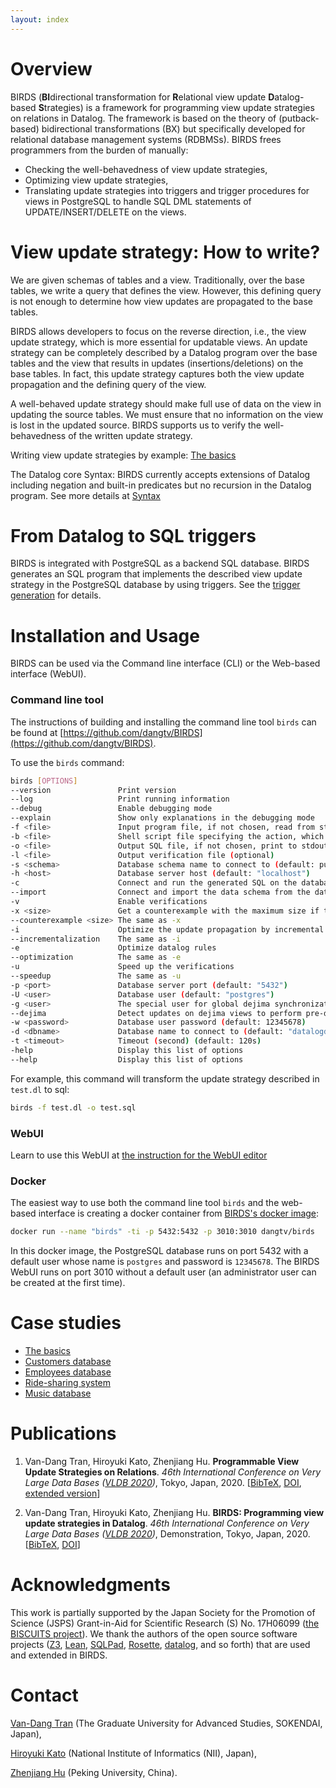 ```yaml
---
layout: index
---
```


# Overview

BIRDS (**BI**directional transformation for **R**elational view update **D**atalog-based **S**trategies) is a framework for programming view update strategies on relations in Datalog. 
The framework is based on the theory of (putback-based) bidirectional transformations (BX) but specifically developed for relational database management systems (RDBMSs).
BIRDS frees programmers from the burden of manually:

* Checking the well-behavedness of view update strategies,
* Optimizing view update strategies,
* Translating update strategies into triggers and trigger procedures for views in PostgreSQL to handle SQL DML statements of UPDATE/INSERT/DELETE on the views. 

# View update strategy: How to write?
We are given schemas of tables and a view. Traditionally, over the base tables, we write a query that defines the view. However, this defining query is not enough to determine how view updates are propagated to the base tables.

BIRDS allows developers to focus on the reverse direction, i.e., the view update strategy, which is more essential for updatable views. An update strategy can be completely described by a Datalog program over the base tables and the view that results in updates (insertions/deletions) on the base tables. In fact, this update strategy captures both the view update propagation and the defining query of the view. 

A well-behaved update strategy should make full use of data on the view in updating the source tables. We must ensure that no information on the view is lost in the updated source. BIRDS supports us to verify the well-behavedness of the written update strategy.

Writing view update strategies by example: [The basics](basic-tutorial.html)

The Datalog core Syntax: BIRDS currently accepts extensions of Datalog including negation and built-in predicates but no recursion in the Datalog program. See more details at [Syntax](syntax.html)

# From Datalog to SQL triggers

BIRDS is integrated with PostgreSQL as a backend SQL database. BIRDS generates an SQL program that implements the described view update strategy in the PostgreSQL database by using triggers.
See the [trigger generation](triggers.html) for details.

# Installation and Usage

BIRDS can be used via the Command line interface (CLI) or the Web-based interface (WebUI).

### Command line tool

The instructions of building and installing the command line tool `birds` can be found at [https://github.com/dangtv/BIRDS](https://github.com/dangtv/BIRDS).

To use the `birds` command:

```bash
birds [OPTIONS]
--version               Print version
--log                   Print running information
--debug                 Enable debugging mode
--explain               Show only explanations in the debugging mode
-f <file>               Input program file, if not chosen, read from stdin
-b <file>               Shell script file specifying the action, which will be executed when there is an update on the view, if not chosen, execute nothing
-o <file>               Output SQL file, if not chosen, print to stdout
-l <file>               Output verification file (optional)
-s <schema>             Database schema name to connect to (default: public)
-h <host>               Database server host (default: "localhost")
-c                      Connect and run the generated SQL on the database server
--import                Connect and import the data schema from the database server
-v                      Enable verifications
-x <size>               Get a counterexample with the maximum size if the program is not well-behaved
--counterexample <size> The same as -x
-i                      Optimize the update propagation by incremental rewriting rules
--incrementalization    The same as -i
-e                      Optimize datalog rules
--optimization          The same as -e
-u                      Speed up the verifications
--speedup               The same as -u
-p <port>               Database server port (default: "5432")
-U <user>               Database user (default: "postgres")
-g <user>               The special user for global dejima synchronization (default: "dejima")
--dejima                Detect updates on dejima views to perform pre-defined actions in the shell script file
-w <password>           Database user password (default: 12345678)
-d <dbname>             Database name to connect to (default: "datalogdb")
-t <timeout>            Timeout (second) (default: 120s)
-help                   Display this list of options
--help                  Display this list of options
```

For example, this command will transform the update strategy described in `test.dl` to sql:
```bash
birds -f test.dl -o test.sql
```

### WebUI 

Learn to use this WebUI at [the instruction for the WebUI editor](webui-installation.html)

### Docker

The easiest way to use both the command line tool `birds` and the web-based interface is creating a docker container from [BIRDS's docker image](https://hub.docker.com/r/dangtv/birds):

```bash 
docker run --name "birds" -ti -p 5432:5432 -p 3010:3010 dangtv/birds
```

In this docker image, the PostgreSQL database runs on port 5432 with a default user whose name is `postgres` and password is `12345678`. The BIRDS WebUI runs on port 3010 without a default user (an administrator user can be created at the first time).

# Case studies

* [The basics](basic-tutorial.html)
* [Customers database](customer.html)
* [Employees database](employee.html)
* [Ride-sharing system](ridesharing-tutorial.html)
* [Music database](music-tutorial.html)

# Publications

1. Van-Dang Tran, Hiroyuki Kato, Zhenjiang Hu. **Programmable View Update Strategies on Relations**. *46th International Conference on Very Large Data Bases ([VLDB 2020](https://vldb2020.org))*, Tokyo, Japan, 2020. [[BibTeX](assets/bib/vldb2020.bib), [DOI](https://doi.org/10.14778/3377369.3377380), [extended version](https://arxiv.org/abs/1911.05921)] 

2. Van-Dang Tran, Hiroyuki Kato, Zhenjiang Hu. **BIRDS: Programming view update strategies in Datalog**. *46th International Conference on Very Large Data Bases ([VLDB 2020](https://vldb2020.org))*, Demonstration, Tokyo, Japan, 2020. [[BibTeX](assets/bib/vldb2020demo.bib), [DOI](https://doi.org/10.14778/3415478.3415503)]

# Acknowledgments

This work is partially supported by the Japan Society for the Promotion of Science (JSPS) Grant-in-Aid for Scientific Research (S) No. 17H06099 ([the BISCUITS project](http://www.biscuits.work/)). We thank the authors of the open source software projects ([Z3](https://github.com/Z3Prover/), [Lean](https://github.com/leanprover/), [SQLPad](https://github.com/rickbergfalk/sqlpad), [Rosette](https://github.com/emina/rosette), [datalog](https://github.com/c-cube/datalog), and so forth) that are used and extended in BIRDS.

# Contact

[Van-Dang Tran](https://dangtv.github.io/) (The Graduate University for Advanced Studies, SOKENDAI, Japan),

[Hiroyuki Kato](https://researchmap.jp/katohiroyuki?lang=en) (National Institute of Informatics (NII), Japan),

[Zhenjiang Hu](http://research.nii.ac.jp/~hu/) (Peking University, China).
